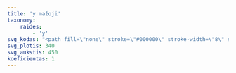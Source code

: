 ```yaml
---
title: 'y mažoji'
taxonomy:
    raides:
        - 'y'
svg_kodas: "<path fill=\"none\" stroke=\"#000000\" stroke-width=\"8\" stroke-linecap=\"round\" stroke-linejoin=\"round\" stroke-miterlimit=\"10\" d=\"\tM171.7,183.6c0,0-39.1,71.9-45.9,85.7c-7.6,15.2-1.3,35.4,9.8,36.3c59,4.7,106.2-121.9,106.2-121.9s-92.5,192-117.6,228.6c-9,13.2-25.8,27.4-32,23.5c-6.2-3.9,1.5-25.2,9-38.6c29.3-52.4,149.9-151.1,155.3-153.4\"/>"
svg_plotis: 340
svg_aukstis: 450
koeficientas: 1
---
```


